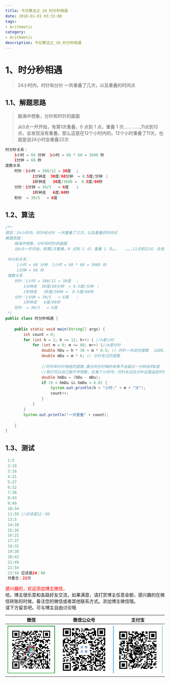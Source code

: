 ```yaml
---
title: 今日算法之_10_时分秒相遇
date: 2018-01-01 03:33:00
tags: 
- Arithmetic
category: 
- Arithmetic
description: 今日算法之_10_时分秒相遇
---
```




# 1、时分秒相遇  

> 24小时内，时针和分针 一共重叠了几次，以及重叠的时间点


## 1.1、解题思路 

>  脑海中想象，分针和时针的画面       
>
>  从0点一开开始，有第1次重叠，0 点到 1 点，重叠 1 次……	……,11点到12点，会发现没有重叠。那么这是在12个小时内的。12个小时重叠了11次，也就是说24小时会重叠22次



```java
时分秒关系：
    1小时 = 60 分钟  1小时 = 60 * 60 = 3600 秒
    1分钟 = 60 秒
度数关系
    时针：1小时 = 360/12 = 30度  ； 
    		1分钟走  30度/60分钟  = 0.5度/分钟 ；
    		1秒钟走   30度/3600 =  0.5度/60秒
    分针：1分钟 = 30/5   = 6度   ； 	                                    
    		1秒钟走   6度/60秒
    秒针  = 30/5   = 6度
```




## 1.2、算法

```java
/**
题目：24小时内，时针和分针 一共重叠了几次，以及重叠的时间点
解题思路：
    脑海中想象，分针和时针的画面
    从0点一开开始，有第1次重叠，0 点到 1 点，重叠 1 次……	……,11点到12点，会发现没有重叠。那么这是在12个小时内的。12个小时重叠了11次，也就是说24小时会重叠22次

 时分秒关系：
     1小时 = 60 分钟  1小时 = 60 * 60 = 3600 秒
     1分钟 = 60 秒
 度数关系
    时针：1小时 = 360/12 = 30度  ；
        1分钟走  30度/60分钟  = 0.5度/分钟 ；
        1秒钟走   30度/3600 =  0.5度/60秒
    分针：1分钟 = 30/5   = 6度   ；
        1秒钟走   6度/60秒
    秒针  = 30/5   = 6度
 */
public class 时分秒相遇 {

    public static void main(String[] args) {
        int count = 0;
        for (int h = 1; h <= 12; h++) { //h是小时
            for (int m = 0; m <= 60; m++) {//m是分针
                double hDu = h * 30 + m * 0.5; // 时针一共走的度数 （从00.00开始走的度数）
                double mDu = m * 6; // 分针走过的度数

                //时针和分针相差的度数,重合的合时候的夹角不会超过一分钟走的6度
                //我们可以自己脑子中想象，在每个小时内，时针永远在分针后面追赶时针。所以时针走的度数肯定比分针走的度数大
                double hmDu = (hDu - mDu);
                if (0 < hmDu && hmDu < 6.0) {
                    System.out.println(h + "小时:" + m + "分");
                    count++;
                }
            }
        }
        System.out.println("一共重叠" + count);

    }
}

```



## 1.3、测试 

```java
 1:5
 2:10
 3:16
 4:21
 5:27
 6:32
 7:38
 8:43
 9:49
 10:54
 11:59 //应该是12：00
 13:5
 14:10
 15:16
 16:21
 17:27
 18:32
 19:38
 20:43
 21:49
 22:54
 23:59 应该是24：00
 共重合：22次
```









<font color="red"> 感兴趣的，欢迎添加博主微信， </font><br/>
哈，博主很乐意和各路好友交流，如果满意，请打赏博主任意金额，感兴趣的在微信转账的时候，备注您的微信或者其他联系方式。添加博主微信哦。
<br/>
请下方留言吧。可与博主自由讨论哦

|微信 | 微信公众号|支付宝|
|:-------:|:-------:|:------:|
| ![微信](https://raw.githubusercontent.com/HealerJean/HealerJean.github.io/master/assets/img/tctip/weixin.jpg)|![微信公众号](https://raw.githubusercontent.com/HealerJean/HealerJean.github.io/master/assets/img/my/qrcode_for_gh_a23c07a2da9e_258.jpg)|![支付宝](https://raw.githubusercontent.com/HealerJean/HealerJean.github.io/master/assets/img/tctip/alpay.jpg) |




<!-- Gitalk 评论 start  -->

<link rel="stylesheet" href="https://unpkg.com/gitalk/dist/gitalk.css">
<script src="https://unpkg.com/gitalk@latest/dist/gitalk.min.js"></script> 
<div id="gitalk-container"></div>    
 <script type="text/javascript">
    var gitalk = new Gitalk({
		clientID: `1d164cd85549874d0e3a`,
		clientSecret: `527c3d223d1e6608953e835b547061037d140355`,
		repo: `HealerJean.github.io`,
		owner: 'HealerJean',
		admin: ['HealerJean'],
		id: 'DIXWKoFJ5cr8PdsC',
    });
    gitalk.render('gitalk-container');
</script> 

<!-- Gitalk end -->

